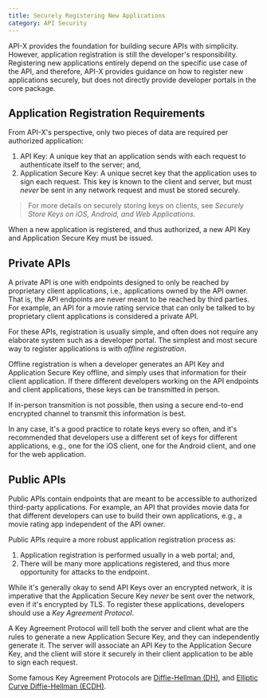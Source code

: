 ```yaml
---
title: Securely Registering New Applications
category: API Security
---
```

API-X provides the foundation for building secure APIs with simplicity. However, application registration is still the developer's responsibility. Registering new applications entirely depend on the specific use case of the API, and therefore, API-X provides guidance on how to register new applications securely, but does not directly provide developer portals in the core package.

## Application Registration Requirements

From API-X's perspective, only two pieces of data are required per authorized application:

1. API Key: A unique key that an application sends with each request to authenticate itself to the server; and,
2. Application Secure Key: A unique secret key that the application uses to sign each request. This key is known to the client and server, but must _never_ be sent in any network request and must be stored securely.

> For more details on securely storing keys on clients, see _Securely Store Keys on iOS, Android, and Web Applications_.

When a new application is registered, and thus authorized, a new API Key and Application Secure Key must be issued.

## Private APIs

A private API is one with endpoints designed to only be reached by proprietary client applications, i.e., applications owned by the API owner. That is, the API endpoints are never meant to be reached by third parties. For example, an API for a movie rating service that can only be talked to by proprietary client applications is considered a private API.

For these APIs, registration is usually simple, and often does not require any elaborate system such as a developer portal. The simplest and most secure way to register applications is with _offline registration_.

Offline registration is when a developer generates an API Key and Application Secure Key offline, and simply uses that information for their client application. If there different developers working on the API endpoints and client applications, these keys can be transmitted in person.

If in-person transmition is not possible, then using a secure end-to-end encrypted channel to transmit this information is best.

In any case, it's a good practice to rotate keys every so often, and it's recommended that developers use a different set of keys for different applications, e.g., one for the iOS client, one for the Android client, and one for the web application.

## Public APIs

Public APIs contain endpoints that are meant to be accessible to authorized third-party applications. For example, an API that provides movie data for that different developers can use to build their own applications, e.g., a movie rating app independent of the API owner.

Public APIs require a more robust application registration process as:
1. Application registration is performed usually in a web portal; and,
2. There will be many more applications registered, and thus more opportunity for attacks to the endpoint.

While it's generally okay to send API Keys over an encrypted network, it is imperative that the Application Secure Key _never_ be sent over the network, even if it's encrypted by TLS. To register these applications, developers should use a _Key Agreement Protocol_.

A Key Agreement Protocol will tell both the server and client what are the rules to generate a new Application Secure Key, and they can independently generate it. The server will associate an API Key to the Application Secure Key, and the client will store it securely in their client application to be able to sign each request.

Some famous Key Agreement Protocols are [Diffie-Hellman (DH)](https://en.wikipedia.org/wiki/Diffie–Hellman_key_exchange), and [Elliptic Curve Diffie-Hellman (ECDH)](https://en.wikipedia.org/wiki/Elliptic-curve_Diffie–Hellman).
